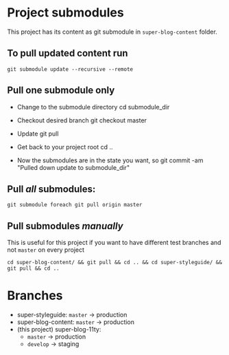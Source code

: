 # Project submodules

This project has its content as git submodule in `super-blog-content` folder.


## To pull updated content run

```shell
git submodule update --recursive --remote
```

## Pull **one** submodule only

* Change to the submodule directory
cd submodule_dir

* Checkout desired branch
git checkout master

* Update
git pull

* Get back to your project root
cd ..

* Now the submodules are in the state you want, so
git commit -am "Pulled down update to submodule_dir"

## Pull *all* submodules:

```shell
git submodule foreach git pull origin master
```

## Pull submodules *manually*

This is useful for this project if you want to have different test branches and not `master` on every project

```shell
cd super-blog-content/ && git pull && cd .. && cd super-styleguide/ && git pull && cd ..
```

# Branches

- super-styleguide: `master` -> production
- super-blog-content: `master` -> production
- (this project) super-blog-11ty:
  - `master` -> production
  - `develop` -> staging
